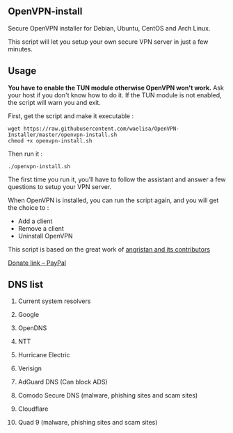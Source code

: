 ## OpenVPN-install
Secure OpenVPN installer for Debian, Ubuntu, CentOS and Arch Linux.

This script will let you setup your own secure VPN server in just a few minutes.

## Usage

**You have to enable the TUN module otherwise OpenVPN won't work.** Ask your host if you don't know how to do it. If the TUN module is not enabled, the script will warn you and exit.

First, get the script and make it executable :

```
wget https://raw.githubusercontent.com/waelisa/OpenVPN-Installer/master/openvpn-install.sh
chmod +x openvpn-install.sh
```
Then run it :

`./openvpn-install.sh`

The first time you run it, you'll have to follow the assistant and answer a few questions to setup your VPN server.

When OpenVPN is installed, you can run the script again, and you will get the choice to :

- Add a client
- Remove a client
- Uninstall OpenVPN

This script is based on the great work of [angristan and its contributors](https://github.com/angristan/openvpn-install)

[Donate link – PayPal](https://www.paypal.me/WaelIsa)

## DNS list
1) Current system resolvers

2) Google

3) OpenDNS

4) NTT

5) Hurricane Electric

6) Verisign

7) AdGuard DNS (Can block ADS)

8) Comodo Secure DNS (malware, phishing sites and scam sites)

9) Cloudflare

10) Quad 9 (malware, phishing sites and scam sites)
